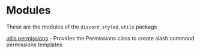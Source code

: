 # Modules

These are the modules of the `discord_styled.utils` package

[utils.permissions](./permissions.md) - Provides the Permissions class to create slash command permissions templates